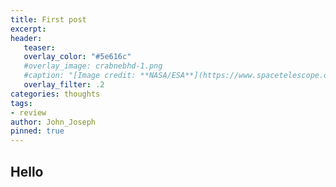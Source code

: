 ```yaml
---
title: First post
excerpt: 
header:
   teaser: 
   overlay_color: "#5e616c"
   #overlay_image: crabnebhd-1.png
   #caption: "[Image credit: **NASA/ESA**](https://www.spacetelescope.org/images/heic0515a/)"
   overlay_filter: .2
categories: thoughts
tags:
- review
author: John_Joseph
pinned: true
---
```




## Hello
